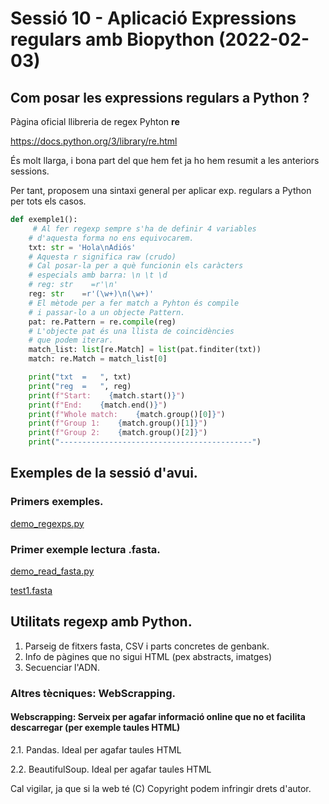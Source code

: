 # Sessió 10 - Aplicació Expressions regulars amb Biopython (2022-02-03)

## Com posar les expressions regulars a Python ? 

Pàgina oficial llibreria de regex Pyhton **re**

https://docs.python.org/3/library/re.html

És molt llarga, i bona part del que hem fet ja ho hem resumit a les anteriors sessions.

Per tant, proposem una sintaxi general per aplicar exp. regulars a Python per tots els casos.

```python
def exemple1():
     # Al fer regexp sempre s'ha de definir 4 variables
    # d'aquesta forma no ens equivocarem.
    txt: str = 'Hola\nAdiós'
    # Aquesta r significa raw (crudo)
    # Cal posar-la per a què funcionin els caràcters
    # especials amb barra: \n \t \d 
    # reg: str    =r'\n'
    reg: str    =r'(\w+)\n(\w+)'
    # El mètode per a fer match a Pyhton és compile
    # i passar-lo a un objecte Pattern.
    pat: re.Pattern = re.compile(reg)
    # L'objecte pat és una llista de coincidències
    # que podem iterar.
    match_list: list[re.Match] = list(pat.finditer(txt))
    match: re.Match = match_list[0]

    print("txt  =   ", txt)
    print("reg  =   ", reg)
    print(f"Start:    {match.start()}")
    print(f"End:    {match.end()}")
    print(f"Whole match:    {match.group()[0]}")
    print(f"Group 1:    {match.group()[1]}")
    print(f"Group 2:    {match.group()[2]}")
    print("-------------------------------------------")
```

</hr>

## Exemples de la sessió d'avui.

### Primers exemples.

[demo_regexps.py](./demo_regexps.py)

### Primer exemple lectura .fasta.
 
[demo_read_fasta.py](./demo_read_fasta.py)

[test1.fasta](./test1.fasta)

</hr>

## Utilitats regexp amb Python.

1. Parseig de fitxers fasta, CSV i parts concretes de genbank.
2. Info de pàgines que no sigui HTML (pex abstracts, imatges)
3. Secuenciar l'ADN.


### Altres tècniques: WebScrapping. 

#### Webscrapping: Serveix per agafar informació online que no et facilita descarregar (per exemple taules HTML)

   2.1. Pandas. Ideal per agafar taules HTML

   2.2. BeautifulSoup. Ideal per agafar taules HTML

Cal vigilar, ja que si la web té (C) Copyright podem infringir drets d'autor.

</hr>


